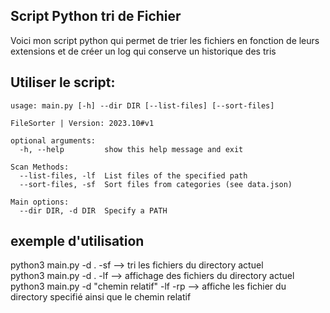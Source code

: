 
## Script Python tri de Fichier

Voici mon script python qui permet de trier les fichiers en fonction de leurs extensions et de créer un log qui conserve un historique des tris 

## **Utiliser le script:**
```
usage: main.py [-h] --dir DIR [--list-files] [--sort-files]

FileSorter | Version: 2023.10#v1

optional arguments:
  -h, --help         show this help message and exit

Scan Methods:
  --list-files, -lf  List files of the specified path
  --sort-files, -sf  Sort files from categories (see data.json)

Main options:
  --dir DIR, -d DIR  Specify a PATH
```
## **exemple d'utilisation**
 python3 main.py -d . -sf --> tri les fichiers du directory actuel <br>
 python3 main.py -d . -lf --> affichage des fichiers du directory actuel <br>
 python3 main.py -d "chemin relatif" -lf -rp --> affiche les fichier du directory specifié ainsi que le chemin relatif
